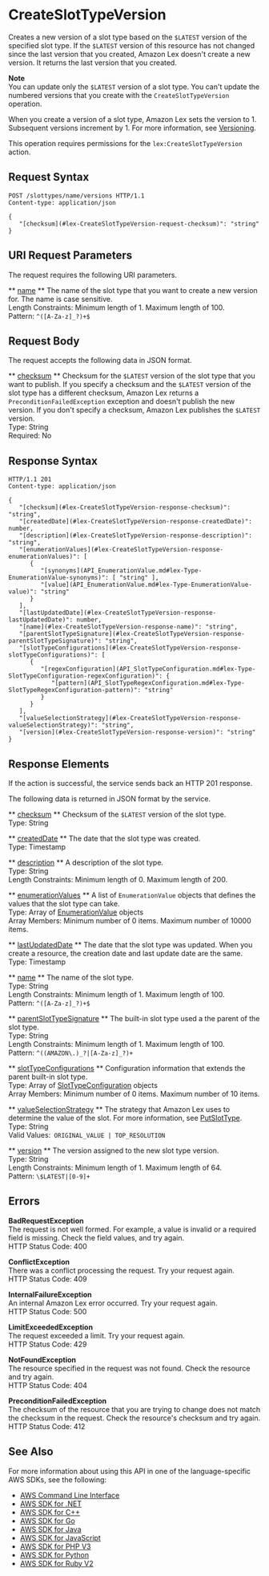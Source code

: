 # CreateSlotTypeVersion<a name="API_CreateSlotTypeVersion"></a>

Creates a new version of a slot type based on the `$LATEST` version of the specified slot type\. If the `$LATEST` version of this resource has not changed since the last version that you created, Amazon Lex doesn't create a new version\. It returns the last version that you created\. 

**Note**  
You can update only the `$LATEST` version of a slot type\. You can't update the numbered versions that you create with the `CreateSlotTypeVersion` operation\.

When you create a version of a slot type, Amazon Lex sets the version to 1\. Subsequent versions increment by 1\. For more information, see [Versioning](versioning-aliases.md#versioning-intro)\. 

This operation requires permissions for the `lex:CreateSlotTypeVersion` action\.

## Request Syntax<a name="API_CreateSlotTypeVersion_RequestSyntax"></a>

```
POST /slottypes/name/versions HTTP/1.1
Content-type: application/json

{
   "[checksum](#lex-CreateSlotTypeVersion-request-checksum)": "string"
}
```

## URI Request Parameters<a name="API_CreateSlotTypeVersion_RequestParameters"></a>

The request requires the following URI parameters\.

 ** [name](#API_CreateSlotTypeVersion_RequestSyntax) **   <a name="lex-CreateSlotTypeVersion-request-name"></a>
The name of the slot type that you want to create a new version for\. The name is case sensitive\.   
Length Constraints: Minimum length of 1\. Maximum length of 100\.  
Pattern: `^([A-Za-z]_?)+$` 

## Request Body<a name="API_CreateSlotTypeVersion_RequestBody"></a>

The request accepts the following data in JSON format\.

 ** [checksum](#API_CreateSlotTypeVersion_RequestSyntax) **   <a name="lex-CreateSlotTypeVersion-request-checksum"></a>
Checksum for the `$LATEST` version of the slot type that you want to publish\. If you specify a checksum and the `$LATEST` version of the slot type has a different checksum, Amazon Lex returns a `PreconditionFailedException` exception and doesn't publish the new version\. If you don't specify a checksum, Amazon Lex publishes the `$LATEST` version\.  
Type: String  
Required: No

## Response Syntax<a name="API_CreateSlotTypeVersion_ResponseSyntax"></a>

```
HTTP/1.1 201
Content-type: application/json

{
   "[checksum](#lex-CreateSlotTypeVersion-response-checksum)": "string",
   "[createdDate](#lex-CreateSlotTypeVersion-response-createdDate)": number,
   "[description](#lex-CreateSlotTypeVersion-response-description)": "string",
   "[enumerationValues](#lex-CreateSlotTypeVersion-response-enumerationValues)": [ 
      { 
         "[synonyms](API_EnumerationValue.md#lex-Type-EnumerationValue-synonyms)": [ "string" ],
         "[value](API_EnumerationValue.md#lex-Type-EnumerationValue-value)": "string"
      }
   ],
   "[lastUpdatedDate](#lex-CreateSlotTypeVersion-response-lastUpdatedDate)": number,
   "[name](#lex-CreateSlotTypeVersion-response-name)": "string",
   "[parentSlotTypeSignature](#lex-CreateSlotTypeVersion-response-parentSlotTypeSignature)": "string",
   "[slotTypeConfigurations](#lex-CreateSlotTypeVersion-response-slotTypeConfigurations)": [ 
      { 
         "[regexConfiguration](API_SlotTypeConfiguration.md#lex-Type-SlotTypeConfiguration-regexConfiguration)": { 
            "[pattern](API_SlotTypeRegexConfiguration.md#lex-Type-SlotTypeRegexConfiguration-pattern)": "string"
         }
      }
   ],
   "[valueSelectionStrategy](#lex-CreateSlotTypeVersion-response-valueSelectionStrategy)": "string",
   "[version](#lex-CreateSlotTypeVersion-response-version)": "string"
}
```

## Response Elements<a name="API_CreateSlotTypeVersion_ResponseElements"></a>

If the action is successful, the service sends back an HTTP 201 response\.

The following data is returned in JSON format by the service\.

 ** [checksum](#API_CreateSlotTypeVersion_ResponseSyntax) **   <a name="lex-CreateSlotTypeVersion-response-checksum"></a>
Checksum of the `$LATEST` version of the slot type\.  
Type: String

 ** [createdDate](#API_CreateSlotTypeVersion_ResponseSyntax) **   <a name="lex-CreateSlotTypeVersion-response-createdDate"></a>
The date that the slot type was created\.  
Type: Timestamp

 ** [description](#API_CreateSlotTypeVersion_ResponseSyntax) **   <a name="lex-CreateSlotTypeVersion-response-description"></a>
A description of the slot type\.  
Type: String  
Length Constraints: Minimum length of 0\. Maximum length of 200\.

 ** [enumerationValues](#API_CreateSlotTypeVersion_ResponseSyntax) **   <a name="lex-CreateSlotTypeVersion-response-enumerationValues"></a>
A list of `EnumerationValue` objects that defines the values that the slot type can take\.  
Type: Array of [EnumerationValue](API_EnumerationValue.md) objects  
Array Members: Minimum number of 0 items\. Maximum number of 10000 items\.

 ** [lastUpdatedDate](#API_CreateSlotTypeVersion_ResponseSyntax) **   <a name="lex-CreateSlotTypeVersion-response-lastUpdatedDate"></a>
The date that the slot type was updated\. When you create a resource, the creation date and last update date are the same\.  
Type: Timestamp

 ** [name](#API_CreateSlotTypeVersion_ResponseSyntax) **   <a name="lex-CreateSlotTypeVersion-response-name"></a>
The name of the slot type\.  
Type: String  
Length Constraints: Minimum length of 1\. Maximum length of 100\.  
Pattern: `^([A-Za-z]_?)+$` 

 ** [parentSlotTypeSignature](#API_CreateSlotTypeVersion_ResponseSyntax) **   <a name="lex-CreateSlotTypeVersion-response-parentSlotTypeSignature"></a>
The built\-in slot type used a the parent of the slot type\.  
Type: String  
Length Constraints: Minimum length of 1\. Maximum length of 100\.  
Pattern: `^((AMAZON\.)_?|[A-Za-z]_?)+` 

 ** [slotTypeConfigurations](#API_CreateSlotTypeVersion_ResponseSyntax) **   <a name="lex-CreateSlotTypeVersion-response-slotTypeConfigurations"></a>
Configuration information that extends the parent built\-in slot type\.  
Type: Array of [SlotTypeConfiguration](API_SlotTypeConfiguration.md) objects  
Array Members: Minimum number of 0 items\. Maximum number of 10 items\.

 ** [valueSelectionStrategy](#API_CreateSlotTypeVersion_ResponseSyntax) **   <a name="lex-CreateSlotTypeVersion-response-valueSelectionStrategy"></a>
The strategy that Amazon Lex uses to determine the value of the slot\. For more information, see [PutSlotType](API_PutSlotType.md)\.  
Type: String  
Valid Values:` ORIGINAL_VALUE | TOP_RESOLUTION` 

 ** [version](#API_CreateSlotTypeVersion_ResponseSyntax) **   <a name="lex-CreateSlotTypeVersion-response-version"></a>
The version assigned to the new slot type version\.   
Type: String  
Length Constraints: Minimum length of 1\. Maximum length of 64\.  
Pattern: `\$LATEST|[0-9]+` 

## Errors<a name="API_CreateSlotTypeVersion_Errors"></a>

 **BadRequestException**   
The request is not well formed\. For example, a value is invalid or a required field is missing\. Check the field values, and try again\.  
HTTP Status Code: 400

 **ConflictException**   
 There was a conflict processing the request\. Try your request again\.   
HTTP Status Code: 409

 **InternalFailureException**   
An internal Amazon Lex error occurred\. Try your request again\.  
HTTP Status Code: 500

 **LimitExceededException**   
The request exceeded a limit\. Try your request again\.  
HTTP Status Code: 429

 **NotFoundException**   
The resource specified in the request was not found\. Check the resource and try again\.  
HTTP Status Code: 404

 **PreconditionFailedException**   
 The checksum of the resource that you are trying to change does not match the checksum in the request\. Check the resource's checksum and try again\.  
HTTP Status Code: 412

## See Also<a name="API_CreateSlotTypeVersion_SeeAlso"></a>

For more information about using this API in one of the language\-specific AWS SDKs, see the following:
+  [AWS Command Line Interface](https://docs.aws.amazon.com/goto/aws-cli/lex-models-2017-04-19/CreateSlotTypeVersion) 
+  [AWS SDK for \.NET](https://docs.aws.amazon.com/goto/DotNetSDKV3/lex-models-2017-04-19/CreateSlotTypeVersion) 
+  [AWS SDK for C\+\+](https://docs.aws.amazon.com/goto/SdkForCpp/lex-models-2017-04-19/CreateSlotTypeVersion) 
+  [AWS SDK for Go](https://docs.aws.amazon.com/goto/SdkForGoV1/lex-models-2017-04-19/CreateSlotTypeVersion) 
+  [AWS SDK for Java](https://docs.aws.amazon.com/goto/SdkForJava/lex-models-2017-04-19/CreateSlotTypeVersion) 
+  [AWS SDK for JavaScript](https://docs.aws.amazon.com/goto/AWSJavaScriptSDK/lex-models-2017-04-19/CreateSlotTypeVersion) 
+  [AWS SDK for PHP V3](https://docs.aws.amazon.com/goto/SdkForPHPV3/lex-models-2017-04-19/CreateSlotTypeVersion) 
+  [AWS SDK for Python](https://docs.aws.amazon.com/goto/boto3/lex-models-2017-04-19/CreateSlotTypeVersion) 
+  [AWS SDK for Ruby V2](https://docs.aws.amazon.com/goto/SdkForRubyV2/lex-models-2017-04-19/CreateSlotTypeVersion) 